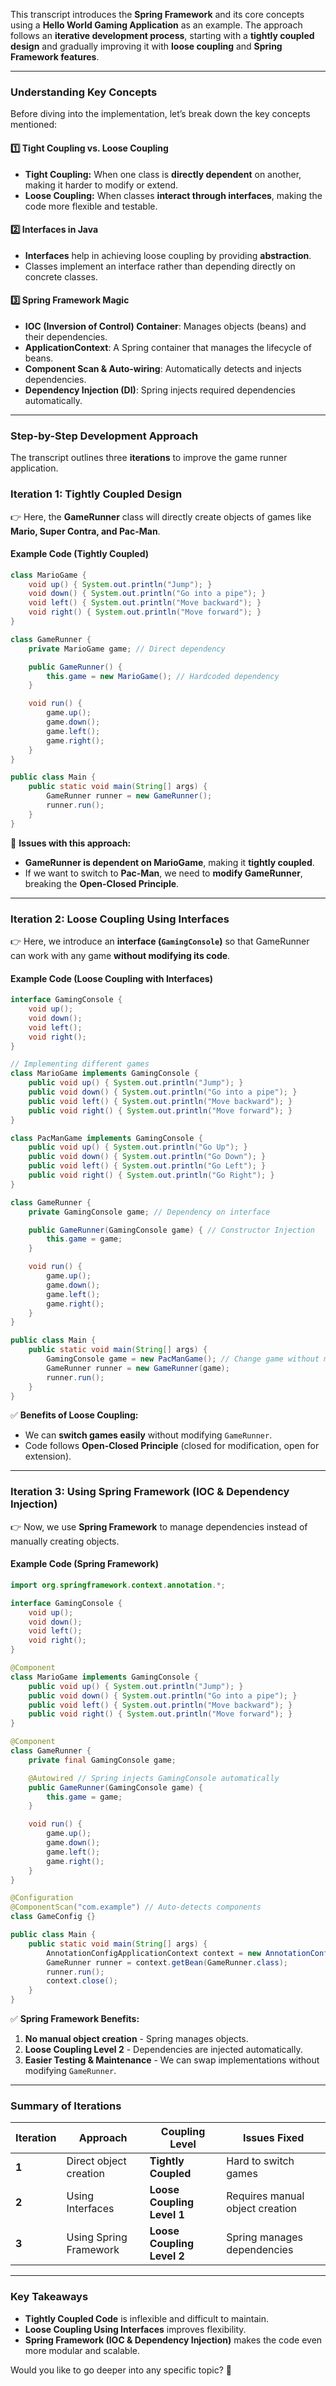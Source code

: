 This transcript introduces the **Spring Framework** and its core concepts using a **Hello World Gaming Application** as an example. The approach follows an **iterative development process**, starting with a **tightly coupled design** and gradually improving it with **loose coupling** and **Spring Framework features**.

---

### **Understanding Key Concepts**
Before diving into the implementation, let’s break down the key concepts mentioned:

#### 1️⃣ **Tight Coupling vs. Loose Coupling**
- **Tight Coupling:** When one class is **directly dependent** on another, making it harder to modify or extend.
- **Loose Coupling:** When classes **interact through interfaces**, making the code more flexible and testable.

#### 2️⃣ **Interfaces in Java**
- **Interfaces** help in achieving loose coupling by providing **abstraction**.
- Classes implement an interface rather than depending directly on concrete classes.

#### 3️⃣ **Spring Framework Magic**
- **IOC (Inversion of Control) Container**: Manages objects (beans) and their dependencies.
- **ApplicationContext**: A Spring container that manages the lifecycle of beans.
- **Component Scan & Auto-wiring**: Automatically detects and injects dependencies.
- **Dependency Injection (DI)**: Spring injects required dependencies automatically.

---

### **Step-by-Step Development Approach**
The transcript outlines three **iterations** to improve the game runner application.

### **Iteration 1: Tightly Coupled Design**
👉 Here, the **GameRunner** class will directly create objects of games like **Mario, Super Contra, and Pac-Man**.

#### **Example Code (Tightly Coupled)**
```java
class MarioGame {
    void up() { System.out.println("Jump"); }
    void down() { System.out.println("Go into a pipe"); }
    void left() { System.out.println("Move backward"); }
    void right() { System.out.println("Move forward"); }
}

class GameRunner {
    private MarioGame game; // Direct dependency

    public GameRunner() {
        this.game = new MarioGame(); // Hardcoded dependency
    }

    void run() {
        game.up();
        game.down();
        game.left();
        game.right();
    }
}

public class Main {
    public static void main(String[] args) {
        GameRunner runner = new GameRunner();
        runner.run();
    }
}
```
🔴 **Issues with this approach:**
- **GameRunner is dependent on MarioGame**, making it **tightly coupled**.
- If we want to switch to **Pac-Man**, we need to **modify GameRunner**, breaking the **Open-Closed Principle**.

---

### **Iteration 2: Loose Coupling Using Interfaces**
👉 Here, we introduce an **interface (`GamingConsole`)** so that GameRunner can work with any game **without modifying its code**.

#### **Example Code (Loose Coupling with Interfaces)**
```java
interface GamingConsole {
    void up();
    void down();
    void left();
    void right();
}

// Implementing different games
class MarioGame implements GamingConsole {
    public void up() { System.out.println("Jump"); }
    public void down() { System.out.println("Go into a pipe"); }
    public void left() { System.out.println("Move backward"); }
    public void right() { System.out.println("Move forward"); }
}

class PacManGame implements GamingConsole {
    public void up() { System.out.println("Go Up"); }
    public void down() { System.out.println("Go Down"); }
    public void left() { System.out.println("Go Left"); }
    public void right() { System.out.println("Go Right"); }
}

class GameRunner {
    private GamingConsole game; // Dependency on interface

    public GameRunner(GamingConsole game) { // Constructor Injection
        this.game = game;
    }

    void run() {
        game.up();
        game.down();
        game.left();
        game.right();
    }
}

public class Main {
    public static void main(String[] args) {
        GamingConsole game = new PacManGame(); // Change game without modifying GameRunner
        GameRunner runner = new GameRunner(game);
        runner.run();
    }
}
```
✅ **Benefits of Loose Coupling:**
- We can **switch games easily** without modifying `GameRunner`.
- Code follows **Open-Closed Principle** (closed for modification, open for extension).

---

### **Iteration 3: Using Spring Framework (IOC & Dependency Injection)**
👉 Now, we use **Spring Framework** to manage dependencies instead of manually creating objects.

#### **Example Code (Spring Framework)**
```java
import org.springframework.context.annotation.*;

interface GamingConsole {
    void up();
    void down();
    void left();
    void right();
}

@Component
class MarioGame implements GamingConsole {
    public void up() { System.out.println("Jump"); }
    public void down() { System.out.println("Go into a pipe"); }
    public void left() { System.out.println("Move backward"); }
    public void right() { System.out.println("Move forward"); }
}

@Component
class GameRunner {
    private final GamingConsole game;

    @Autowired // Spring injects GamingConsole automatically
    public GameRunner(GamingConsole game) {
        this.game = game;
    }

    void run() {
        game.up();
        game.down();
        game.left();
        game.right();
    }
}

@Configuration
@ComponentScan("com.example") // Auto-detects components
class GameConfig {}

public class Main {
    public static void main(String[] args) {
        AnnotationConfigApplicationContext context = new AnnotationConfigApplicationContext(GameConfig.class);
        GameRunner runner = context.getBean(GameRunner.class);
        runner.run();
        context.close();
    }
}
```
✅ **Spring Framework Benefits:**
1. **No manual object creation** - Spring manages objects.
2. **Loose Coupling Level 2** - Dependencies are injected automatically.
3. **Easier Testing & Maintenance** - We can swap implementations without modifying `GameRunner`.

---

### **Summary of Iterations**
| Iteration  | Approach | Coupling Level | Issues Fixed |
|------------|---------|---------------|--------------|
| **1** | Direct object creation | **Tightly Coupled** | Hard to switch games |
| **2** | Using Interfaces | **Loose Coupling Level 1** | Requires manual object creation |
| **3** | Using Spring Framework | **Loose Coupling Level 2** | Spring manages dependencies |

---

### **Key Takeaways**
- **Tightly Coupled Code** is inflexible and difficult to maintain.
- **Loose Coupling Using Interfaces** improves flexibility.
- **Spring Framework (IOC & Dependency Injection)** makes the code even more modular and scalable.

Would you like to go deeper into any specific topic? 🚀